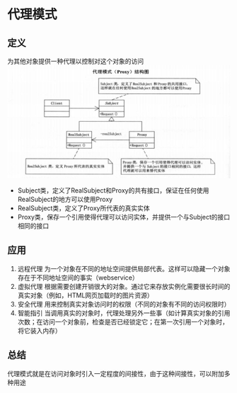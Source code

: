 # 代理模式
## 定义
为其他对象提供一种代理以控制对这个对象的访问
![](pic/dailipattern.jpg)
- Subject类，定义了RealSubject和Proxy的共有接口，保证在任何使用RealSubject的地方可以使用Proxy
- RealSubject类，定义了Proxy所代表的真实实体
- Proxy类，保存一个引用使得代理可以访问实体，并提供一个与Subject的接口相同的接口
## 应用
1. 远程代理
为一个对象在不同的地址空间提供局部代表。这样可以隐藏一个对象存在于不同地址空间的事实（webservice）
2. 虚拟代理
根据需要创建开销很大的对象。通过它来存放实例化需要很长时间的真实对象（例如，HTML网页加载时的图片资源）
3. 安全代理
用来控制真实对象访问时的权限（不同的对象有不同的访问权限时）
4. 智能指引
当调用真实的对象时，代理处理另外一些事（如计算真实对象的引用次数；在访问一个对象前，检查是否已经锁定它；在第一次引用一个对象时，将它装入内存）
## 总结
代理模式就是在访问对象时引入一定程度的间接性，由于这种间接性，可以附加多种用途